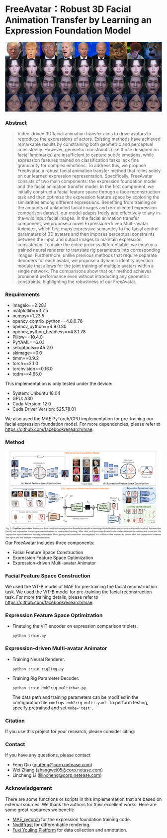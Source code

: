 # FreeAvatar：Robust 3D Facial Animation Transfer by Learning an Expression Foundation Model

![示例图片](./pics/teaser.png)

### Abstract
> Video-driven 3D facial animation transfer aims to drive avatars to reproduce the expressions of actors. Existing methods have achieved remarkable results by constraining both geometric and perceptual consistency. However, geometric constraints (like those designed on facial landmarks) are insufficient to capture subtle emotions, while expression features trained on classification tasks lack fine granularity for complex emotions. To address this, we propose FreeAvatar, a robust facial animation transfer method that relies solely on our learned expression representation. Specifically, FreeAvatar consists of two main components: the expression foundation model and the facial animation transfer model. In the first component, we initially construct a facial feature space through a face reconstruction task and then optimize the expression feature space by exploring the similarities among different expressions. Benefiting from training on the amounts of unlabeled facial images and re-collected expression comparison dataset, our model adapts freely and effectively to any in-the-wild input facial images. In the facial animation transfer component, we propose a novel Expression-driven Multi-avatar Animator, which first maps expressive semantics to the facial control parameters of 3D avatars and then imposes perceptual constraints between the input and output images to maintain expression consistency. To make the entire process differentiable, we employ a trained neural renderer to translate rig parameters into corresponding images. Furthermore, unlike previous methods that require separate decoders for each avatar, we propose a dynamic identity injection module that allows for the joint training of multiple avatars within a single network. The comparisons show that our method achieves prominent performance even without introducing any geometric constraints, highlighting the robustness of our FreeAvatar.


### Requirements
- imageio==2.28.1
- matplotlib==3.7.5
- numpy==1.23.5
- opencv_contrib_python==4.8.0.76
- opencv_python==4.9.0.80
- opencv_python_headless==4.8.1.78
- Pillow==10.4.0
- PyYAML==6.0.1
- setuptools==45.2.0
- skimage==0.0
- timm==0.9.2
- torch==2.1.0
- torchvision==0.16.0
- tqdm==4.65.0
  
This implementation is only tested under the device:

- System: Unbuntu 18.04
- GPU: A30
- Cuda Version: 12.0
- Cuda Driver Version: 525.78.01

We also used the MAE PyTorch/GPU implementation for pre-training our facial expression foundation model. For more dependencies, please refer to https://github.com/facebookresearch/mae.


### Method
![alt text](pics/pipeline.png)
Our FreeAvatar includes three components:
- Facial Feature Space Construction 
- Expression Feature Space Optimization
- Expression-driven Multi-avatar Animator

### Facial Feature Space Construction

We used the ViT-B model of MAE for pre-training the facial reconstruction task. We used the ViT-B model for pre-training the facial reconstruction task. For more training details, please refer to https://github.com/facebookresearch/mae.


### Expression Feature Space Optimization

- Finetuing the ViT encoder on expression comparison triplets.
  ```
  python train.py
  ```


### Expression-driven Multi-avatar Animator

- Training Neural Renderer.
  ```
  python train_rig2img.py
  ```


- Training Rig Parameter Decoder. 
  ```
  python train_emb2rig_multichar.py
  ```
    The data path and training parameters can be modified in the configuration file `configs_emb2rig_multi.yaml`. To perform testing, specify pretrained and set `mode='test'`.

### Citation
If you use this project for your research, please consider citing:

### Contact
If you have any questions, please contact
- Feng Qiu (qiufeng@corp.netease.com)
- Wei Zhang (zhangwei05@corp.netase.com)
- Lincheng Li (lilincheng@corp.netease.com)

### Acknowledgement

There are some functions or scripts in this implementation that are based on external sources. We thank the authors for their excellent works. Here are some great resources we benefit:

- [MAE_pytorch](https://github.com/facebookresearch/mae) for the expression foundation training code.
- [Nvdiffrast](https://github.com/NVlabs/nvdiffrast) for differentiable rendering.
- [Fuxi Youling Platform](https://fuxi.163.com/) for data collection and annotation.